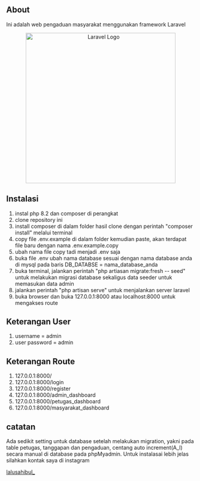 ## About
Ini adalah web pengaduan masyarakat menggunakan framework Laravel

<p align="center"><a href="https://laravel.com" target="_blank"><img src="https://raw.githubusercontent.com/laravel/art/master/logo-lockup/5%20SVG/2%20CMYK/1%20Full%20Color/laravel-logolockup-cmyk-red.svg" width="400" alt="Laravel Logo"></a></p>

## Instalasi
1. instal php 8.2 dan composer di perangkat
2. clone repository ini
3. install composer di dalam folder hasil clone dengan perintah "composer install" melalui terminal
4. copy file .env.example di dalam folder kemudian paste, akan terdapat file baru dengan nama .env.example.copy
5. ubah nama file copy tadi menjadi .env saja
6. buka file .env ubah nama database sesuai dengan nama database anda di mysql pada baris DB_DATABSE = nama_database_anda
7. buka terminal, jalankan perintah "php artiasan migrate:fresh -- seed" untuk melakukan migrasi database sekaligus data seeder untuk memasukan data admin
8. jalankan perintah "php artisan serve" untuk menjalankan server laravel
9. buka browser dan buka 127.0.0.1:8000 atau localhost:8000 untuk mengakses route
## Keterangan User
1. username = admin
2. user password = admin
## Keterangan Route
1. 127.0.0.1:8000/
2. 127.0.0.1:8000/login
3. 127.0.0.1:8000/register
4. 127.0.0.1:8000/admin_dashboard
5. 127.0.0.1:8000/petugas_dashboard
6. 127.0.0.1:8000/masyarakat_dashboard

## catatan
Ada sedikit setting untuk database setelah melakukan migration, yakni pada table petugas, tanggapan dan pengaduan, centang auto increment(A_I) secara manual di database pada phpMyadmin.
Untuk instalasai lebih jelas silahkan kontak saya di instagram <p><a href="https://instagram.com/lalusahibul_" target="_blank">lalusahibul_</a></p>